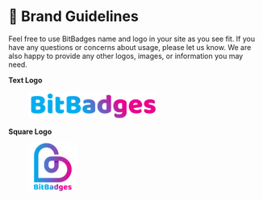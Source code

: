 # 🤝 Brand Guidelines

Feel free to use BitBadges name and logo in your site as you see fit. If you have any questions or concerns about usage, please let us know. We are also happy to provide any other logos, images, or information you may need.

**Text Logo**

<figure><img src="../.gitbook/assets/image (3).png" alt=""><figcaption></figcaption></figure>

**Square Logo**

<figure><img src="../.gitbook/assets/image (1) (1).png" alt=""><figcaption></figcaption></figure>

